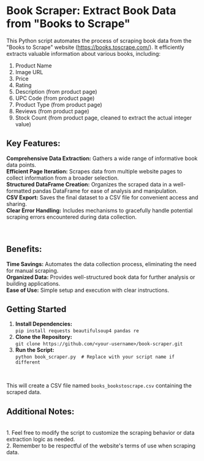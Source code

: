 # Book Scraper: Extract Book Data from "Books to Scrape"

This Python script automates the process of scraping book data from the "Books to Scrape" website (https://books.toscrape.com/). It efficiently extracts valuable information about various books, including:

1. Product Name
2. Image URL
3. Price
4. Rating
5. Description (from product page)
6. UPC Code (from product page)
7. Product Type (from product page)
8. Reviews (from product page)
9. Stock Count (from product page, cleaned to extract the actual integer value)

## Key Features:

**Comprehensive Data Extraction:** Gathers a wide range of informative book data points. <br>
**Efficient Page Iteration:** Scrapes data from multiple website pages to collect information from a broader selection. <br>
**Structured DataFrame Creation:** Organizes the scraped data in a well-formatted pandas DataFrame for ease of analysis and manipulation. <br>
**CSV Export:** Saves the final dataset to a CSV file for convenient access and sharing. <br>
**Clear Error Handling:** Includes mechanisms to gracefully handle potential scraping errors encountered during data collection.<br>
<br><br>

## Benefits:

**Time Savings:** Automates the data collection process, eliminating the need for manual scraping. <br>
**Organized Data:** Provides well-structured book data for further analysis or building applications. <br>
**Ease of Use:** Simple setup and execution with clear instructions. <br>

## Getting Started

1. **Install Dependencies:** <br>
`pip install requests beautifulsoup4 pandas re`
2. **Clone the Repository:** <br>
`git clone https://github.com/<your-username>/book-scraper.git`
3. **Run the Script:** <br>
`python book_scraper.py  # Replace with your script name if different`
<br>

This will create a CSV file named `books_bookstoscrape.csv` containing the scraped data.
<br>

## Additional Notes:
<br>
1. Feel free to modify the script to customize the scraping behavior or data extraction logic as needed.<br>
2. Remember to be respectful of the website's terms of use when scraping data.
